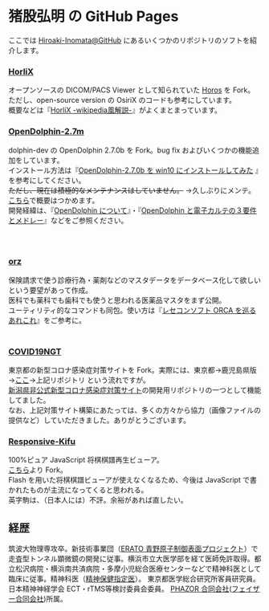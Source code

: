 # 猪股弘明 の GitHub Pages

ここでは [Hiroaki-Inomata@GitHub](https://github.com/Hiroaki-Inomata/) にあるいくつかのリポジトリのソフトを紹介します。


### [HorliX](https://github.com/Hiroaki-Inomata/HorliX)
  
オープンソースの DICOM/PACS Viewer として知られていた [Horos](https://allnightnihon2b.net/?page_id=110) を Fork。ただし、open-source version の OsiriX のコードも参考にしています。  
概要などは『[HorliX -wikipedia風解説-](https://allnightnihon2b.net/?page_id=94)』がよくまとまっています。  
  

### [OpenDolphin-2.7m](https://github.com/Hiroaki-Inomata/OpenDolphin-2.7m)
  
dolphin-dev の OpenDolphin 2.7.0b を Fork。bug fix およびいくつかの機能追加をしています。  
インストール方法は『[OpenDolphin-2.7.0b を win10 にインストールしてみた](https://phazor.info/air/?page_id=543) 』を参考にしてください。  
~~ただし、現在は積極的なメンテナンスはしていません。~~ →久しぶりにメンテ。[こちら](https://allnightnihon2b.net/blog-jp/?page_id=367)で概要はつかめます。  
開発経緯は、『[OpenDolphin について](https://phazor.info/blog-ja/?p=44)』・『[OpenDolphin と電子カルテの３要件とメドレー](https://hiroaki-inomata.fc2.net/blog-entry-12.html)』などをご参照ください。  
　  
　  
### [orz](https://github.com/Hiroaki-Inomata/orz)
  
保険請求で使う診療行為・薬剤などのマスタデータをデータベース化して欲しいという要望があって作成。  
医科でも薬科でも歯科でも使うと思われる医薬品マスタをまず公開。  
ユーティリティ的なコマンドも同包。使い方は『[レセコンソフト ORCA を巡るあれこれ](https://open-ocean-20.blogspot.com/2020/08/orca.html)』をご参考に。    
　  

### [COVID19NGT](https://github.com/Hiroaki-Inomata/COVID19NGT)
  
東京都の新型コロナ感染症対策サイトを Fork。実際には、東京都→鹿児島県版→[ここ](https://github.com/air-h-128k-il/covid19)→上記リポジトリ という流れですが。  
[新潟県非公式新型コロナ感染症対策サイト](https://stopcovid19-niigata-unofficial.netlify.app/)の開発用リポジトリの一つとして機能してました。  
なお、上記対策サイト構築にあたっては、多くの方々から協力（画像ファイルの提供など）していただきました。ありがとうございます。
  
### [Responsive-Kifu](https://github.com/Hiroaki-Inomata/Responsive-Kifu)
  
100%ピュア JavaScript 将棋棋譜再生ビューア。  
[こちら](https://github.com/air-h-128k-il/Responsive-Kifu)より Fork。  
Flash を用いた将棋棋譜ビューアが使えなくなるため、今後は JavaScript で書かれたものが主流になってくると思われる。  
英字駒は、（日本人には）不評。余裕があれば直したい。
  

## 経歴
  
筑波大物理専攻卒。新技術事業団（[ERATO 青野原子制御表面プロジェクト](https://phazor.info/blog-ja/?p=454)）で走査型トンネル顕微鏡の開発に従事。横浜市立大医学部を経て医師免許取得。都立松沢病院・横浜南共済病院・多摩小児総合医療センターなどで精神科医として臨床に従事。精神科医（[精神保健指定医](https://hiroaki-inomata.fc2.net/blog-entry-16.html)）。
東京都医学総合研究所客員研究員。
日本精神神経学会 ECT・rTMS等検討委員会委員。 
[PHAZOR 合同会社](https://phazor.info)([フェイザー合同会社](https://phazor.jp))所属。  
  
  